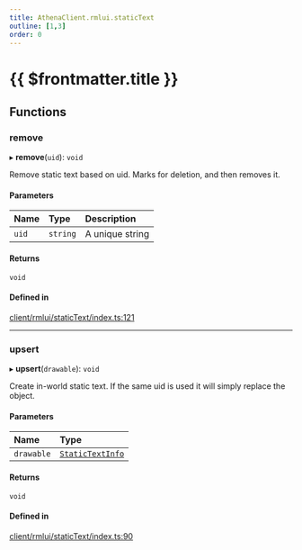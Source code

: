 ```yaml
---
title: AthenaClient.rmlui.staticText
outline: [1,3]
order: 0
---
```


# {{ $frontmatter.title }}


## Functions

### remove

▸ **remove**(`uid`): `void`

Remove static text based on uid.
Marks for deletion, and then removes it.

#### Parameters

| Name | Type | Description |
| :------ | :------ | :------ |
| `uid` | `string` | A unique string |

#### Returns

`void`

#### Defined in

[client/rmlui/staticText/index.ts:121](https://github.com/Stuyk/altv-athena/blob/9c488f0/src/core/client/rmlui/staticText/index.ts#L121)

___

### upsert

▸ **upsert**(`drawable`): `void`

Create in-world static text.
If the same uid is used it will simply replace the object.

#### Parameters

| Name | Type |
| :------ | :------ |
| `drawable` | [`StaticTextInfo`](../interfaces/client_rmlui_staticText_staticTextInterfaces_StaticTextInfo.md) |

#### Returns

`void`

#### Defined in

[client/rmlui/staticText/index.ts:90](https://github.com/Stuyk/altv-athena/blob/9c488f0/src/core/client/rmlui/staticText/index.ts#L90)
